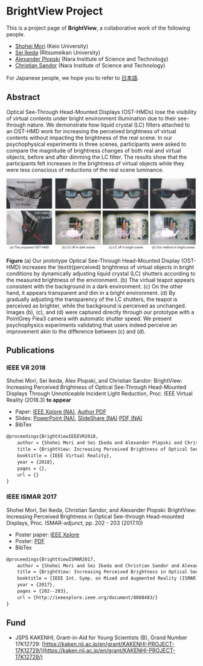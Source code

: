 # BrightView Project

This is a project page of **BrightView**, a collaborative work of the following people.

* [Shohei Mori](https://sites.google.com/view/smori/) (Keio University)
* [Sei Ikeda](https://sites.google.com/view/ikeda-sei/home) (Ritsumeikan University)
* [Alexander Plopski](http://imd.naist.jp/people/alexanderplopski/) (Nara Institute of Science and Technology)
* [Christian Sandor](http://imd.naist.jp/people/christiansandor/) (Nara Institute of Science and Technology)

For Japanese people, we hope you to refer to [日本語](./README_JP.md).

## Abstract

Optical See-Through Head-Mounted Displays (OST-HMDs) lose the visibility of virtual contents under bright environment illumination due to their see-through nature. We demonstrate how liquid crystal (LC) filters attached to an OST-HMD work for increasing the perceived brightness of virtual contents without impacting the brightness of the real scene. In our psychophysical experiments in three scenes, participants were asked to compare the magnitude of brightness changes of both real and virtual objects, before and after dimming the LC filter. The results show that the participants felt increases in the brightness of virtual objects while they were less conscious of reductions of the real scene luminance.

![teaser](./figs/teaser.jpg)

**Figure** (a) Our prototype Optical See-Through Head-Mounted Display (OST-HMD) increases the \textit{perceived} brightness of virtual objects in bright conditions by dynamically adjusting liquid crystal (LC) shutters according to the measured brightness of the environment. (b) The virtual teapot appears consistent with the background in a dark environment. (c) On the other hand, it appears transparent and dim in a bright environment. (d) By gradually adjusting the transparency of the LC shutters, the teapot is perceived as  brighter, while the background is perceived as unchanged. Images (b), (c), and (d) were captured directly through our prototype with a PointGrey Flea3 camera with automatic shutter speed. We present psychophysics experiments validating that users indeed perceive an improvement akin to the difference between (c) and (d).

## Publications
### IEEE VR 2018

Shohei Mori, Sei Ikeda, Alex Plopski, and Christian Sandor: BrightView: Increasing Perceived  Brightness of Optical See-Through Head-Mounted Displays Through Unnoticeable Incident Light Reduction, Proc. IEEE Virtual Reality (2018.3) **to appear**

* Paper: [IEEE Xplore (NA)](./), [Author PDF](./papers/vr2018/brightview-vr2018.pdf)
* Slides: [PowerPoint (NA)](./), [SlideShare (NA)](./) [PDF (NA)](./)
* BibTex
```tex
@proceedings{BrightViewIEEEVR2018,
	author = {Shohei Mori and Sei Ikeda and Alexander Plopski and Christian Sandor},
	title = {BrightView: Increasing Perceived Brightness of Optical See-Through Head-Mounted Displays Through Unnoticeable Incident Light Reduction},
	booktitle = {IEEE Virtual Reality},
	year = {2018},
	pages = {},
	url = {}
}
```

### IEEE ISMAR 2017

Shohei Mori, Sei Ikeda, Christian Sandor, and Alexander Plopski: BrightView: Increasing Perceived Brightness in Optical See-through Head-mounted Displays, Proc. ISMAR-adjunct, pp. 202 - 203 (2017.10)

* Poster paper: [IEEE Xplore](http://ieeexplore.ieee.org/document/8088483/)
* Poster: [PDF](./papers/ismar2017/poster_ismar2017.pdf)
* BibTex
```tex
@proceedings{BrightViewISMAR2017,
	author = {Shohei Mori and Sei Ikeda and Christian Sandor and Alexander Plopski},
	title = {BrightView: Increasing Perceived Brightness in Optical See-through Head-mounted Displays},
	booktitle = {IEEE Int. Symp. on Mixed and Augmented Reality (ISMAR)-Adjunct},
	year = {2017},
	pages = {202--203},
	url = {http://ieeexplore.ieee.org/document/8088483/}
}
```

## Fund

* JSPS KAKENHI, Grant-in-Aid for Young Scientists (B), Grand Number 17K12729: [https://kaken.nii.ac.jp/en/grant/KAKENHI-PROJECT-17K12729/](https://kaken.nii.ac.jp/en/grant/KAKENHI-PROJECT-17K12729/)